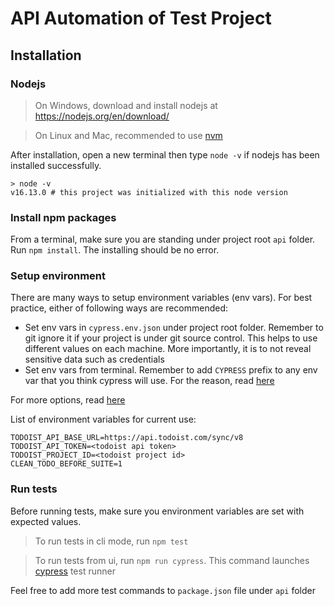 # API Automation of Test Project

## Installation

### Nodejs

> On Windows, download and install nodejs at https://nodejs.org/en/download/

> On Linux and Mac, recommended to use [nvm](https://github.com/nvm-sh/nvm#install--update-script)

After installation, open a new terminal then type `node -v` if nodejs has been installed successfully.

```shell
> node -v
v16.13.0 # this project was initialized with this node version
```

### Install npm packages

From a terminal, make sure you are standing under project root `api` folder. Run `npm install`. The installing should be no error.

### Setup environment

There are many ways to setup environment variables (env vars). For best practice, either of following ways are recommended:

- Set env vars in `cypress.env.json` under project root folder. Remember to git ignore it if your project is under git source control. This helps to use different values on each machine. More importantly, it is to not reveal sensitive data such as credentials
- Set env vars from terminal. Remember to add `CYPRESS` prefix to any env var that you think cypress will use. For the reason, read [here](https://docs.cypress.io/guides/guides/environment-variables#Option-3-CYPRESS_)

For more options, read [here](https://docs.cypress.io/guides/guides/environment-variables)

List of environment variables for current use:
```
TODOIST_API_BASE_URL=https://api.todoist.com/sync/v8
TODOIST_API_TOKEN=<todoist api token>
TODOIST_PROJECT_ID=<todoist project id>
CLEAN_TODO_BEFORE_SUITE=1
```

### Run tests

Before running tests, make sure you environment variables are set with expected values.

> To run tests in cli mode, run `npm test`

> To run tests from ui, run `npm run cypress`. This command launches [cypress](https://www.cypress.io/) test runner

Feel free to add more test commands to `package.json` file under `api` folder